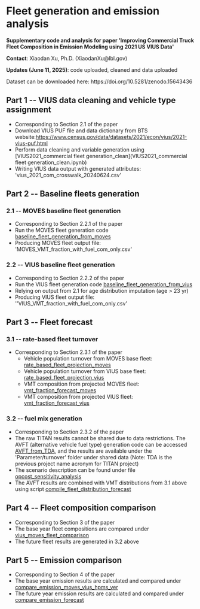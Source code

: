 
# Fleet generation and emission analysis
<p> <b>Supplementary code and analysis for paper 'Improving Commercial Truck Fleet Composition in Emission Modeling using 2021 US VIUS Data' </b> </p>
<p> <b>Contact</b>: Xiaodan Xu, Ph.D.  (XiaodanXu@lbl.gov) </p>
<p> <b>Updates (June 11, 2025)</b>: code uploaded, cleaned and data uploaded </p>
<p> Dataset can be downloaded here: https://doi.org/10.5281/zenodo.15643436 </p>

## Part 1 -- VIUS data cleaning and vehicle type assignment ##
* Corresponding to Section 2.1 of the paper
* Download VIUS PUF file and data dictionary from BTS website:https://www.census.gov/data/datasets/2021/econ/vius/2021-vius-puf.html
* Perform data cleaning and variable generation using [VIUS2021_commercial fleet generation_clean](VIUS2021_commercial fleet generation_clean.ipynb)
 * Writing VIUS data output with generated attributes: 'vius_2021_com_crosswalk_20240624.csv'


## Part 2 -- Baseline fleets generation ##

### 2.1 -- MOVES baseline fleet generation ###
* Corresponding to Section 2.2.1 of the paper
* Run the MOVES fleet generation code [baseline_fleet_generation_from_moves](baseline_fleet_generation_from_moves.py) 
* Producing MOVES fleet output file: 'MOVES_VMT_fraction_with_fuel_com_only.csv'

### 2.2 -- VIUS baseline fleet generation ###
* Corresponding to Section 2.2.2 of the paper
* Run the VIUS fleet generation code [baseline_fleet_generation_from_vius](baseline_fleet_generation_from_vius.py)
* Relying on output from 2.1 for age distribution imputation (age > 23 yr)
* Producing VIUS fleet output file: ''VIUS_VMT_fraction_with_fuel_com_only.csv'

## Part 3 -- Fleet forecast ###

### 3.1 -- rate-based fleet turnover ###
* Corresponding to Section 2.3.1 of the paper
  * Vehicle population turnover from MOVES base fleet: [rate_based_fleet_projection_moves](rate_based_fleet_projection_moves.py)
  * Vehicle population turnover from VIUS base fleet:
  [rate_based_fleet_projection_vius](rate_based_fleet_projection_vius.py)
  * VMT composition from projected MOVES fleet:
  [vmt_fraction_forecast_moves](vmt_fraction_forecast_moves.py)
  * VMT composition from projected VIUS fleet:
  [vmt_fraction_forecast_vius](vmt_fraction_forecast_vius.py)


### 3.2 -- fuel mix generation ###
* Corresponding to Section 2.3.2 of the paper
* The raw TITAN results cannot be shared due to data restrictions. The AVFT (alternative vehicle fuel type) generation code can be accessed [AVFT_from_TDA](AVFT_from_TDA.py), and the results are available under the 'Parameter/turnover' folder under shared data (Note: TDA is the previous project name acronym for TITAN project)
* The scenario description can be found under file [opcost_sensitivity_analysis](parameters/opcost_sensitivity_analysis.csv)
* The AVFT results are combined with VMT distributions from 3.1 above using script [compile_fleet_distribution_forecast](compile_fleet_distribution_forecast.py)


## Part 4 -- Fleet composition comparison ###
* Corresponding to Section 3 of the paper
* The base year fleet compositions are compared under [vius_moves_fleet_comparison](vius_moves_fleet_comparison.ipynb)
* The future fleet results are generated in 3.2 above

## Part 5 -- Emission comparison ###
* Corresponding to Section 4 of the paper
* The base year emission results are calculated and compared under [compare_emission_moves_vius_hpms_ver](compare_emission_moves_vius_hpms_ver.py)
* The future year emission results are calculated and compared under [compare_emission_forecast](compare_emission_forecast.py)





